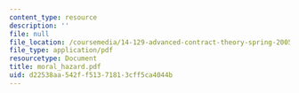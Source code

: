```yaml
---
content_type: resource
description: ''
file: null
file_location: /coursemedia/14-129-advanced-contract-theory-spring-2005/d22538aa542ff51371813cff5ca4044b_moral_hazard.pdf
file_type: application/pdf
resourcetype: Document
title: moral_hazard.pdf
uid: d22538aa-542f-f513-7181-3cff5ca4044b
---
```

